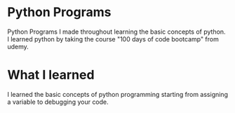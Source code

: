 # Python Programs
Python Programs I made throughout learning the basic concepts of python. 
I learned python by taking the course "100 days of code bootcamp" from udemy.

# What I learned
I learned the basic concepts of python programming starting from assigning a variable to debugging your code.

